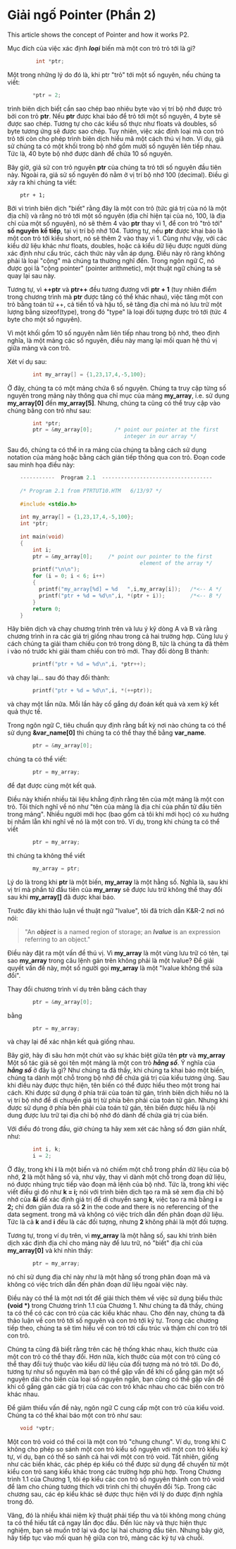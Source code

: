# Giải ngố Pointer (Phần 2)


This article shows the concept of Pointer and how it works P2.

<!--more-->


Mục đích của việc xác định _**loại**_ biến mà một con trỏ trỏ tới là gì?

```c    
         int *ptr;
```    

Một trong những lý do đó là, khi ptr "trỏ" tới một số nguyên, nếu chúng ta viết:

```c    
        *ptr = 2;
```    

 trình biên dịch biết cần sao chép bao nhiêu byte vào vị trí bộ nhớ được trỏ bởi con trỏ **ptr**. Nếu **ptr** được khai báo để trỏ tới một số nguyên, 4 byte sẽ được sao chép. Tương tự cho các kiểu số thực như floats và doubles, số byte tương ứng sẽ được sao chép. Tuy nhiên, việc xác định loại mà con trỏ trỏ tới còn cho phép trình biên dịch hiểu mã một cách thú vị hơn. Ví dụ, giả sử chúng ta có một khối trong bộ nhớ gồm mười số nguyên liên tiếp nhau. Tức là, 40 byte bộ nhớ được dành để chứa 10 số nguyên.

Bây giờ, giả sử con trỏ nguyên **ptr** của chúng ta trỏ tới số nguyên đầu tiên này. Ngoài ra, giả sử số nguyên đó nằm ở vị trí bộ nhớ 100 (decimal). Điều gì xảy ra khi chúng ta viết:

    
        ptr + 1;
     
    

Bởi vì trình biên dịch "biết" rằng đây là một con trỏ (tức giá trị của nó là một địa chỉ) và rằng nó trỏ tới một số nguyên (địa chỉ hiện tại của nó, 100, là địa chỉ của một số nguyên), nó sẽ thêm 4 vào **ptr** thay vì 1, để con trỏ "trỏ tới" **số nguyên** **kế tiếp**, tại vị trí bộ nhớ 104. Tương tự, nếu **ptr** được khai báo là một con trỏ tới kiểu short, nó sẽ thêm 2 vào thay vì 1. Cùng như vậy, với các kiểu dữ liệu khác như floats, doubles, hoặc cả kiểu dữ liệu được người dùng xác định như cấu trúc, cách thức này vẫn áp dụng. Điều này rõ ràng không phải là loại "cộng" mà chúng ta thường nghĩ đến. Trong ngôn ngữ C, nó được gọi là "cộng pointer" (pointer arithmetic), một thuật ngữ chúng ta sẽ quay lại sau này.

Tương tự, vì **++ptr** và **ptr++** đều tương đương với **ptr + 1** (tuy nhiên điểm trong chương trình mà **ptr** được tăng có thể khác nhau), việc tăng một con trỏ bằng toán tử ++, cả tiền tố và hậu tố, sẽ tăng địa chỉ mà nó lưu trữ một lượng bằng sizeof(type), trong đó "type" là loại đối tượng được trỏ tới (tức 4 byte cho một số nguyên).

Vì một khối gồm 10 số nguyên nằm liên tiếp nhau trong bộ nhớ, theo định nghĩa, là một mảng các số nguyên, điều này mang lại mối quan hệ thú vị giữa mảng và con trỏ.

Xét ví dụ sau:

```c    
        int my_array[] = {1,23,17,4,-5,100}; 
```    

Ở đây, chúng ta có một mảng chứa 6 số nguyên. Chúng ta truy cập từng số nguyên trong mảng này thông qua chỉ mục của mảng **my\_array**, i.e. sử dụng **my\_array\[0\]** đến **my\_array\[5\]**. Nhưng, chúng ta cũng có thể truy cập vào chúng bằng con trỏ như sau:

```c    
        int *ptr;
        ptr = &my_array[0];       /* point our pointer at the first
                                     integer in our array */ 
```    

Sau đó, chúng ta có thể in ra mảng của chúng ta bằng cách sử dụng notation của mảng hoặc bằng cách gián tiếp thông qua con trỏ. Đoạn code sau minh họa điều này:

```c  
    -----------  Program 2.1  -----------------------------------
    
    /* Program 2.1 from PTRTUT10.HTM   6/13/97 */
    
    #include <stdio.h>
    
    int my_array[] = {1,23,17,4,-5,100};
    int *ptr;
    
    int main(void)
    {
        int i;
        ptr = &my_array[0];     /* point our pointer to the first
                                          element of the array */
        printf("\n\n");
        for (i = 0; i < 6; i++)
        {
          printf("my_array[%d] = %d   ",i,my_array[i]);   /*<-- A */
          printf("ptr + %d = %d\n",i, *(ptr + i));        /*<-- B */
        }
        return 0;
    }
```    

Hãy biên dịch và chạy chương trình trên và lưu ý kỹ dòng A và B và rằng chương trình in ra các giá trị giống nhau trong cả hai trường hợp. Cũng lưu ý cách chúng ta giải tham chiếu con trỏ trong dòng B, tức là chúng ta đã thêm i vào nó trước khi giải tham chiếu con trỏ mới. Thay đổi dòng B thành:

```c    
        printf("ptr + %d = %d\n",i, *ptr++);
```    

và chạy lại... sau đó thay đổi thành:

```c    
        printf("ptr + %d = %d\n",i, *(++ptr));
````    

và chạy một lần nữa. Mỗi lần hãy cố gắng dự đoán kết quả và xem kỹ kết quả thực tế.

Trong ngôn ngữ C, tiêu chuẩn quy định rằng bất kỳ nơi nào chúng ta có thể sử dụng **&var\_name\[0\]** thì chúng ta có thể thay thế bằng **var\_name**.

```c    
        ptr = &my_array[0];
```    

chúng ta có thể viết:

```c    
        ptr = my_array;
```    

để đạt được cùng một kết quả.

Điều này khiến nhiều tài liệu khẳng định rằng tên của một mảng là một con trỏ. Tôi thích nghĩ về nó như "tên của mảng là địa chỉ của phần tử đầu tiên trong mảng". Nhiều người mới học (bao gồm cả tôi khi mới học) có xu hướng bị nhầm lẫn khi nghĩ về nó là một con trỏ. Ví dụ, trong khi chúng ta có thể viết

```c
        ptr = my_array;
```    

thì chúng ta không thể viết

```c    
        my_array = ptr;
```    

Lý do là trong khi **ptr** là một biến, **my\_array** là một hằng số. Nghĩa là, sau khi vị trí mà phần tử đầu tiên của **my\_array** sẽ được lưu trữ không thể thay đổi sau khi **my\_array\[\]** đã được khai báo.

Trước đây khi thảo luận về thuật ngữ "lvalue", tôi đã trích dẫn K&R-2 nơi nó nói:

> "An _**object**_ is a named region of storage; an _**lvalue**_ is an expression referring to an object."

Điều này đặt ra một vấn đề thú vị. Vì **my\_array** là một vùng lưu trữ có tên, tại sao **my\_array** trong câu lệnh gán trên không phải là một lvalue? Để giải quyết vấn đề này, một số người gọi **my\_array** là một "lvalue không thể sửa đổi".

Thay đổi chương trình ví dụ trên bằng cách thay

```c   
        ptr = &my_array[0];
```    

bằng

```c    
        ptr = my_array;
```    

và chạy lại để xác nhận kết quả giống nhau.

Bây giờ, hãy đi sâu hơn một chút vào sự khác biệt giữa tên **ptr** và **my\_array** Một số tác giả sẽ gọi tên một mảng là một con trỏ _**hằng số**_. Ý nghĩa của _**hằng số**_ ở đây là gì? Như chúng ta đã thấy, khi chúng ta khai báo một biến, chúng ta dành một chỗ trong bộ nhớ để chứa giá trị của kiểu tương ứng. Sau khi điều này được thực hiện, tên biến có thể được hiểu theo một trong hai cách. Khi được sử dụng ở phía trái của toán tử gán, trình biên dịch hiểu nó là vị trí bộ nhớ để di chuyển giá trị từ phía bên phải của toán tử gán. Nhưng khi được sử dụng ở phía bên phải của toán tử gán, tên biến được hiểu là nội dung được lưu trữ tại địa chỉ bộ nhớ đó dành để chứa giá trị của biến.

Với điều đó trong đầu, giờ chúng ta hãy xem xét các hằng số đơn giản nhất, như:

```c    
        int i, k;
        i = 2;
```    

Ở đây, trong khi **i** là một biến và nó chiếm một chỗ trong phần dữ liệu của bộ nhớ, **2** là một hằng số và, như vậy, thay vì dành một chỗ trong đoạn dữ liệu, nó được nhúng trực tiếp vào đoạn mã lệnh của bộ nhớ. Tức là, trong khi việc viết điều gì đó như **k = i;** nói với trình biên dịch tạo ra mã sẽ xem địa chỉ bộ nhớ của **&i** để xác định giá trị để di chuyển sang **k**, việc tạo ra mã bằng **i = 2;** chỉ đơn giản đưa ra số **2** in the code and there is no referencing of the data segment. trong mã và không có việc trích dẫn đến phân đoạn dữ liệu. Tức là cả **k** and **i** đều là các đối tượng, nhưng **2** không phải là một đối tượng.

Tương tự, trong ví dụ trên, vì **my\_array** là một hằng số, sau khi trình biên dịch xác định địa chỉ cho mảng này để lưu trữ, nó "biết" địa chỉ của **my\_array\[0\]** và khi nhìn thấy:

```c    
        ptr = my_array;
```    

nó chỉ sử dụng địa chỉ này như là một hằng số trong phân đoạn mã và không có việc trích dẫn đến phân đoạn dữ liệu ngoài việc này.

Điều này có thể là một nơi tốt để giải thích thêm về việc sử dụng biểu thức **(void \*)** trong Chương trình 1.1 của Chương 1. Như chúng ta đã thấy, chúng ta có thể có các con trỏ của các kiểu khác nhau. Cho đến nay, chúng ta đã thảo luận về con trỏ tới số nguyên và con trỏ tới ký tự. Trong các chương tiếp theo, chúng ta sẽ tìm hiểu về con trỏ tới cấu trúc và thậm chí con trỏ tới con trỏ.

Chúng ta cũng đã biết rằng trên các hệ thống khác nhau, kích thước của một con trỏ có thể thay đổi. Hơn nữa, kích thước của một con trỏ cũng có thể thay đổi tuỳ thuộc vào kiểu dữ liệu của đối tượng mà nó trỏ tới. Do đó, tương tự như số nguyên mà bạn có thể gặp vấn đề khi cố gắng gán một số nguyên dài cho biến của loại số nguyên ngắn, bạn cũng có thể gặp vấn đề khi cố gắng gán các giá trị của các con trỏ khác nhau cho các biến con trỏ khác nhau.

Để giảm thiểu vấn đề này, ngôn ngữ C cung cấp một con trỏ của kiểu void. Chúng ta có thể khai báo một con trỏ như sau:

```c    
    void *vptr;
```    

Một con trỏ void có thể coi là một con trỏ "chung chung". Ví dụ, trong khi C không cho phép so sánh một con trỏ kiểu số nguyên với một con trỏ kiểu ký tự, ví dụ, bạn có thể so sánh cả hai với một con trỏ void. Tất nhiên, giống như các biến khác, các phép ép kiểu có thể được sử dụng để chuyển từ một kiểu con trỏ sang kiểu khác trong các trường hợp phù hợp. Trong Chương trình 1.1 của Chương 1, tôi ép kiểu các con trỏ số nguyên thành con trỏ void để làm cho chúng tương thích với trình chỉ thị chuyển đổi %p. Trong các chương sau, các ép kiểu khác sẽ được thực hiện với lý do được định nghĩa trong đó.

Vâng, đó là nhiều khái niệm kỹ thuật phải tiếp thu và tôi không mong chúng ta có thể hiểu tất cả ngay lần đọc đầu. Đến lúc này và thực hiện thực nghiệm, bạn sẽ muốn trở lại và đọc lại hai chương đầu tiên. Nhưng bây giờ, hãy tiếp tục vào mối quan hệ giữa con trỏ, mảng các ký tự và chuỗi.

<!--[Chapter 3: Pointers and Strings](ch3x.md)

[Back to Table of Contents](pointers.md)-->

